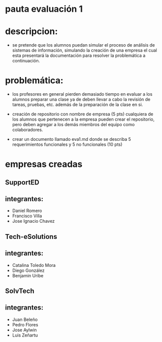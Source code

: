 # pauta evaluación 1

# descripcion:
- se pretende que los alumnos puedan simular el proceso de análisis de sistemas de información, simulando la creación de una empresa el cual esta presentará la documentación para resolver la problemática a continuación.

# problemática:
- los profesores en general pierden demasiado tiempo en evaluar a los alumnos  preparar una clase ya de deben llevar a cabo la revisión de tareas, pruebas, etc. además de la preparación de la clase en si.

- creación de repositorio con nombre de empresa (5 pts)
 cualquiera de los alumnos que pertenecen a la empresa pueden crear el repositorio, pero deben agregar a los demás miembros del equipo como colaboradores.
- crear un documento llamado eva1.md donde se describa 5 requerimientos funcionales y 5 no funcionales (10 pts)

# empresas creadas
## SupportED
## integrantes:
- Daniel  Romero
- Francisco  Villa
- Jose Ignacio Chavez

## Tech-eSolutions
## integrantes:
- Catalina Toledo Mora
- Diego González
- Benjamin Uribe

## SolvTech
## integrantes:
- Juan Beleño
- Pedro Flores
- Jose Aylwin
- Luis Zeñartu

